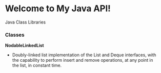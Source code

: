 # Welcome to My Java API!
Java Class Libraries

### Classes 

**NodableLinkedList**
- Doubly-linked list implementation of the List and Deque interfaces, with the capability
to perform insert and remove operations, at any point in the list, in constant time.

